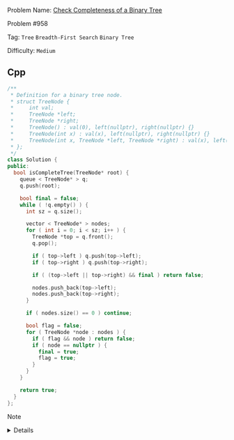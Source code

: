 Problem Name: [Check Completeness of a Binary Tree](https://leetcode.com/problems/check-completeness-of-a-binary-tree/)

Problem #958

Tag: `Tree` `Breadth-First Search` `Binary Tree`

Difficulty: `Medium`

## Cpp

```cpp
/**
 * Definition for a binary tree node.
 * struct TreeNode {
 *     int val;
 *     TreeNode *left;
 *     TreeNode *right;
 *     TreeNode() : val(0), left(nullptr), right(nullptr) {}
 *     TreeNode(int x) : val(x), left(nullptr), right(nullptr) {}
 *     TreeNode(int x, TreeNode *left, TreeNode *right) : val(x), left(left), right(right) {}
 * };
 */
class Solution {
public:
  bool isCompleteTree(TreeNode* root) {
    queue < TreeNode* > q;
    q.push(root);

    bool final = false;
    while ( !q.empty() ) {
      int sz = q.size();

      vector < TreeNode* > nodes;
      for ( int i = 0; i < sz; i++ ) {
        TreeNode *top = q.front();
        q.pop();

        if ( top->left ) q.push(top->left);
        if ( top->right ) q.push(top->right);

        if ( (top->left || top->right) && final ) return false;

        nodes.push_back(top->left);
        nodes.push_back(top->right);
      }

      if ( nodes.size() == 0 ) continue;

      bool flag = false;
      for ( TreeNode *node : nodes ) {
        if ( flag && node ) return false;
        if ( node == nullptr ) {
          final = true;
          flag = true;
        }
      }
    }

    return true;
  }
};
```

> [!NOTE]
>
> <details>
>   <li>Use Breadth-First Search</li>
>   <li>Check all the nodes are left-aligned on the last level only</li>
> </details>
